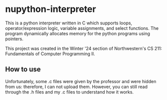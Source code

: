 # nupython-interpreter
This is a python interpreter written in C which supports loops, operator/expression logic, variable assignments, and select functions. The program dynamically allocates memory for the python programs using pointers.

This project was created in the Winter '24 section of Northwestern's CS 211: Fundamentals of Computer Programming II.

## How to use
Unfortunately, some .c files were given by the professor and were hidden from us: therefore, I can not upload them. However, you can still read through the .h files and my .c files to understand how it works.
